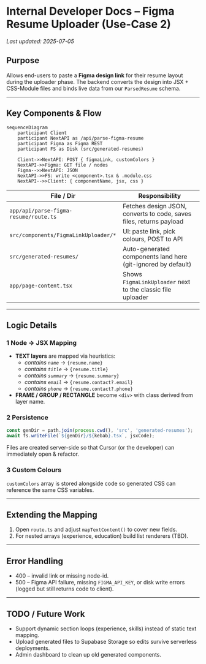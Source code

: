 # Internal Developer Docs – Figma Resume Uploader (Use-Case 2)

_Last updated: 2025-07-05_

## Purpose
Allows end-users to paste a **Figma design link** for their resume layout during the uploader phase.  The backend converts the design into JSX + CSS-Module files and binds live data from our `ParsedResume` schema.

---

## Key Components & Flow

```mermaid
sequenceDiagram
    participant Client
    participant NextAPI as /api/parse-figma-resume
    participant Figma as Figma REST
    participant FS as Disk (src/generated-resumes)

    Client->>NextAPI: POST { figmaLink, customColors }
    NextAPI->>Figma: GET file / nodes
    Figma-->>NextAPI: JSON
    NextAPI->>FS: write <component>.tsx & .module.css
    NextAPI-->>Client: { componentName, jsx, css }
```

| File / Dir | Responsibility |
|------------|----------------|
| `app/api/parse-figma-resume/route.ts` | Fetches design JSON, converts to code, saves files, returns payload |
| `src/components/FigmaLinkUploader/*` | UI: paste link, pick colours, POST to API |
| `src/generated-resumes/` | Auto-generated components land here (git-ignored by default) |
| `app/page-content.tsx` | Shows `FigmaLinkUploader` next to the classic file uploader |

---

## Logic Details

### 1  Node → JSX Mapping
* **TEXT layers** are mapped via heuristics:
  * _contains `name`_   → `{resume.name}`
  * _contains `title`_  → `{resume.title}`
  * _contains `summary`_ → `{resume.summary}`
  * _contains `email`_ → `{resume.contact?.email}`
  * _contains `phone`_ → `{resume.contact?.phone}`
* **FRAME / GROUP / RECTANGLE** become `<div>` with class derived from layer name.

### 2  Persistence
```ts
const genDir = path.join(process.cwd(), 'src', 'generated-resumes');
await fs.writeFile(`${genDir}/${kebab}.tsx`, jsxCode);
```
Files are created server-side so that Cursor (or the developer) can immediately open & refactor.

### 3  Custom Colours
`customColors` array is stored alongside code so generated CSS can reference the same CSS variables.

---

## Extending the Mapping
1. Open `route.ts` and adjust `mapTextContent()` to cover new fields.
2. For nested arrays (experience, education) build list renderers (TBD).

---

## Error Handling
* 400 – invalid link or missing node-id.
* 500 – Figma API failure, missing `FIGMA_API_KEY`, or disk write errors (logged but still returns code to client).

---

## TODO / Future Work
- Support dynamic section loops (experience, skills) instead of static text mapping.
- Upload generated files to Supabase Storage so edits survive serverless deployments.
- Admin dashboard to clean up old generated components.